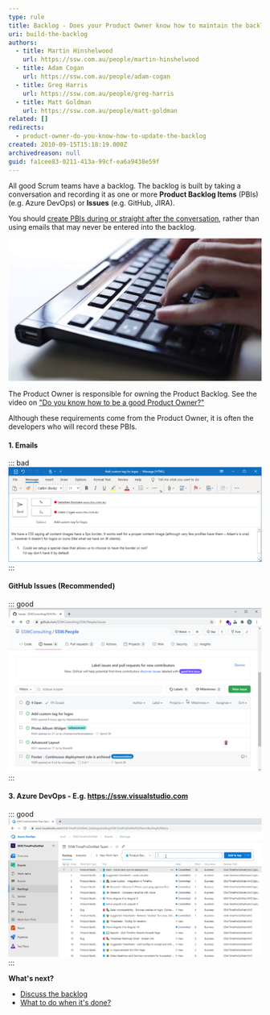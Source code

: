 ```yaml
---
type: rule
title: Backlog - Does your Product Owner know how to maintain the backlog?
uri: build-the-backlog
authors:
  - title: Martin Hinshelwood
    url: https://ssw.com.au/people/martin-hinshelwood
  - title: Adam Cogan
    url: https://ssw.com.au/people/adam-cogan
  - title: Greg Harris
    url: https://ssw.com.au/people/greg-harris
  - title: Matt Goldman
    url: https://ssw.com.au/people/matt-goldman
related: []
redirects:
  - product-owner-do-you-know-how-to-update-the-backlog
created: 2010-09-15T15:18:19.000Z
archivedreason: null
guid: fa1cee83-0211-413a-99cf-ea6a9438e59f
---
```

All good Scrum teams have a backlog. The backlog is built by taking a conversation and recording it as one or more **Product Backlog Items** (PBIs) (e.g. Azure DevOps) or **Issues** (e.g. GitHub, JIRA).

You should [create PBIs during or straight after the conversation](https://www.ssw.com.au/rules/report-bugs-and-suggestions), rather than using emails that may never be entered into the backlog.

![Figure: Get typing during a conversation to make the meeting tangible](Typing.jpg)

The Product Owner is responsible for owning the Product Backlog. See the video on ["Do you know how to be a good Product Owner?"](/do-you-know-the-how-to-be-a-good-product-owner)

Although these requirements come from the Product Owner, it is often the developers who will record these PBIs.

<!--endintro-->

#### 1. Emails

::: bad\
![Bad Example - This is a poor way to add a PBI/Issue as you can’t order emails by the business priority](EmailBadExample.png)\
:::

#### GitHub Issues (Recommended)

::: good\
![Figure: Good Example - Github Issues](GitHubIssues.png)\
:::

#### 3. Azure DevOps - E.g. https://ssw.visualstudio.com

::: good\
![Figure: Good Example - Azure DevOps allows you to enter an item into the backlog, in any priority order](AzureDevOpsBacklog.png)\
:::

**What's next?**

* [Discuss the backlog](/discuss-the-backlog)
* [What to do when it's done?](/dones-do-you-know-how-to-do-a-perfect-done-replying-to-a-bug)